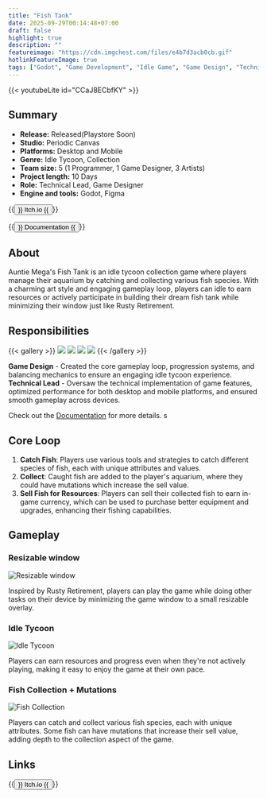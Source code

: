 ```yaml
---
title: "Fish Tank"
date: 2025-09-29T00:14:48+07:00
draft: false
highlight: true
description: ""
featureimage: "https://cdn.imgchest.com/files/e4b7d3acb0cb.gif"
hotlinkFeatureImage: true
tags: ["Godot", "Game Development", "Idle Game", "Game Design", "Technical Lead"]
---
```


{{< youtubeLite id="CCaJ8ECbfKY" >}}

## Summary

- **Release:** Released(Playstore Soon)
- **Studio:** Periodic Canvas
- **Platforms:** Desktop and Mobile
- **Genre:** Idle Tycoon, Collection
- **Team size:** 5 (1 Programmer, 1 Game Designer, 3 Artists)
- **Project length:** 10 Days
- **Role:** Technical Lead, Game Designer
- **Engine and tools:** Godot, Figma

{{<button href="https://hanif012.itch.io/auntie-megas-fish">}}
Itch.io
{{</button>}}

{{<button href="https://hanif012.gitbook.io/am-mega-fish-tank">}}
Documentation
{{</button>}}

## About

Auntie Mega's Fish Tank is an idle tycoon collection game where players manage their aquarium by catching and collecting various fish species. With a charming art style and engaging gameplay loop, players can idle to earn resources or actively participate in building their dream fish tank while minimizing their window just like Rusty Retirement.

## Responsibilities

{{< gallery >}}
  <img src="https://cdn.imgchest.com/files/05d1f71341c6.png" class="grid-w50" />
  <img src="https://cdn.imgchest.com/files/6859d2291122.png" class="grid-w50" />
  <img src="https://cdn.imgchest.com/files/499f367d97a2.png" class="grid-w50" />
  <img src="https://cdn.imgchest.com/files/a6671b3fa12a.png" class="grid-w50" />
{{< /gallery >}}

**Game Design** - Created the core gameplay loop, progression systems, and balancing mechanics to ensure an engaging idle tycoon experience.
**Technical Lead** - Oversaw the technical implementation of game features, optimized performance for both desktop and mobile platforms, and ensured smooth gameplay across devices.

Check out the [Documentation](https://hanif012.gitbook.io/am-mega-fish-tank) for more details.
s
## Core Loop

1. **Catch Fish**: Players use various tools and strategies to catch different species of fish, each with unique attributes and values.
2. **Collect**: Caught fish are added to the player's aquarium, where they could have mutations which increase the sell value.
3. **Sell Fish for Resources**: Players can sell their collected fish to earn in-game currency, which can be used to purchase better equipment and upgrades, enhancing their fishing capabilities.

## Gameplay

### Resizable window

![Resizable window](https://cdn.imgchest.com/files/12d29ea8f288.png)

Inspired by Rusty Retirement, players can play the game while doing other tasks on their device by minimizing the game window to a small resizable overlay.

### Idle Tycoon

![Idle Tycoon](https://cdn.imgchest.com/files/6d6b18b693cf.png)

Players can earn resources and progress even when they're not actively playing, making it easy to enjoy the game at their own pace.

### Fish Collection + Mutations

![Fish Collection](https://cdn.imgchest.com/files/5c97af27d9a6.png)

Players can catch and collect various fish species, each with unique attributes. Some fish can have mutations that increase their sell value, adding depth to the collection aspect of the game.

## Links

{{<button href="https://hanif012.itch.io/auntie-megas-fish">}}
Itch.io
{{</button>}}